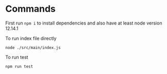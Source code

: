 # Commands

First run ```npm i``` to install dependencies and also have at least node version 12.14.1

To run index file directly
```
node ./src/main/index.js
```

To run test
```
npm run test
```
